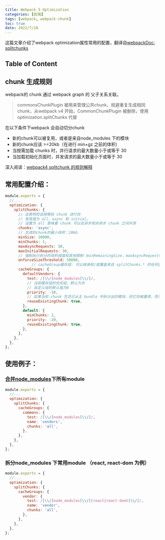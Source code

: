 ```yaml
---
title: Webpack 5 Optimization
categories: [前端]
tags: [webpack, webpack-chunk]
toc: true
date: 2022/7/18
---
```




这篇文章介绍了webpack optimization属性常用的配置，翻译自[webpackDoc: splitchunks](https://webpack.docschina.org/plugins/split-chunks-plugin/#splitchunkscachegroups)



## Table of Content



## chunk 生成规则

webpack的 chunk 通过 webpack graph 的 父子关系关联。

> commonsChunkPlugin 被用来管理公共chunk，规避重复生成相同chunk，从webpack v4 开始，CommonChunkPlugin 被删除，使用optimization.splitChunks 代替



在以下条件下webpack 会自动切分chunk

+ 新的chunk可以被复用，或者是来自node_modules 下的模块
+ 新的chunk应该 >=20kb（在进行 min+gz 之前的体积）
+ 当按需加载 chunks 时，并行请求的最大数量小于或等于 30
+ 当加载初始化页面时，并发请求的最大数量小于或等于 30

深入阅读：[webpack4 splitchunk  的规则解释](https://medium.com/webpack/webpack-4-code-splitting-chunk-graph-and-the-splitchunks-optimization-be739a861366)

## 常用配置介绍：

```js
module.exports = {
  //...
  optimization: {
    splitChunks: {
      // 这表明将选择哪些 chunk 进行优
      // 有效值为 all，async 和 initial。
      // 设置为 all 意味着 chunk 可以在异步和非异步 chunk 之间共享
      chunks: 'async',
      // 生成的chunk的最小体积：20kb
      minSize: 20000,
      minChunks: 1,
      maxAsyncRequests: 30,
      maxInitialRequests: 30,
      // 强制执行拆分的体积阈值和其他限制（minRemainingSize，maxAsyncRequests，maxInitialRequests）将被忽略。
      enforceSizeThreshold: 50000,
			// cacheGroup缓存组: 可以继承和/或覆盖来自 splitChunks.* 的任何选项。
      cacheGroups: {
        defaultVendors: {
          test: /[\\/]node_modules[\\/]/,
          // 当前缓存组的优先级，默认为负
          // 自定义组的默认值为0
          priority: -10,
          // 如果当前 chunk 包含已从主 bundle 中拆分出的模块，则它将被重用，而不是生成新的模块
          reuseExistingChunk: true,
        },
        default: {
          minChunks: 2,
          priority: -20,
          reuseExistingChunk: true,
        },
      },
    },
  },
};
```

## 使用例子：

### [合并node_modules](https://webpack.js.org/plugins/split-chunks-plugin/#split-chunks-example-2)下所有module

```js
module.exports = {
  //...
  optimization: {
    splitChunks: {
      cacheGroups: {
        commons: {
          test: /[\\/]node_modules[\\/]/,
          name: 'vendors',
          chunks: 'all',
        },
      },
    },
  },
};
```

### 拆分node_modules 下常用module （react, react-dom 为例）

```js
module.exports = {
  //...
  optimization: {
    splitChunks: {
      cacheGroups: {
        vendor: {
          test: /[\\/]node_modules[\\/](react|react-dom)[\\/]/,
          name: 'vendor',
          chunks: 'all',
        },
      },
    },
  },
};
```



